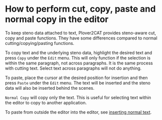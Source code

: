 # How to perform cut, copy, paste and normal copy in the editor

To keep steno data attached to text, Plover2CAT provides steno-aware cut, copy and paste functions. They have some differences compared to normal cutting/copying/pasting functions.

To copy text and the underlying steno data, highlight the desired text and press `Copy` under the `Edit` menu. This will only function if the selection is within the same paragraph, not across paragraphs. It is the same process with cutting text. Select text across paragraphs will not do anything.

To paste, place the cursor at the desired position for insertion and then press `Paste` under the `Edit` menu. The text will be inserted and the steno data will also be inserted behind the scenes.

`Normal Copy` will copy only the text. This is useful for selecting text within the editor to copy to another application. 

To paste from outside the editor into the editor, see [inserting normal text](insertnorm.md).